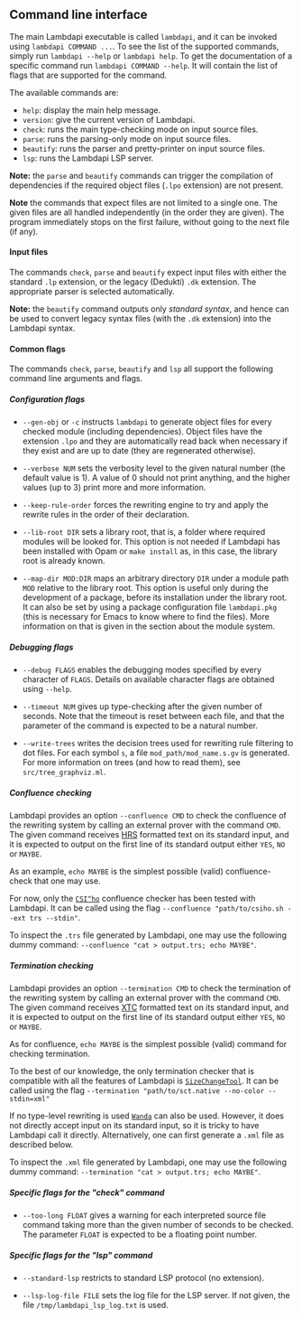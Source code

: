 Command line interface
----------------------

The main Lambdapi executable is called `lambdapi`, and it can be invoked using
`lambdapi COMMAND ...`. To see the list of the supported commands,  simply run
`lambdapi --help` or `lambdapi help`.  To get the documentation of a  specific
command run `lambdapi COMMAND --help`. It will contain the list of flags that
are supported for the command.

The available commands are:
 - `help`: display the main help message.
 - `version`: give the current version of Lambdapi.
 - `check`: runs the main type-checking mode on input source files.
 - `parse`: runs the parsing-only mode on input source files.
 - `beautify`: runs the parser and pretty-printer on input source files.
 - `lsp`: runs the Lambdapi LSP server.

**Note:** the `parse` and `beautify` commands can trigger the compilation of
dependencies if the required object files (`.lpo` extension) are not present.

**Note** the commands that expect files are not limited to a single one. The
given files are all handled independently (in the order they are given). The
program immediately stops on the first failure, without going to the next
file (if any).

#### Input files

The commands `check`, `parse` and `beautify` expect input files with either
the standard `.lp` extension, or the legacy (Dedukti) `.dk` extension. The
appropriate parser is selected automatically.

**Note:** the `beautify` command outputs only *standard syntax*, and hence
can be used to convert legacy syntax files (with the `.dk` extension) into the
Lambdapi syntax.

#### Common flags

The commands `check`, `parse`, `beautify` and `lsp` all support the following
command line arguments and flags.

##### Configuration flags

 - `--gen-obj` or `-c` instructs `lambdapi` to generate object files for every
   checked module (including dependencies). Object files have the extension
   `.lpo` and they are automatically read back when necessary if they exist
   and are up to date (they are regenerated otherwise).

 - `--verbose NUM` sets the verbosity level to the given natural number (the
   default value is 1). A value of 0 should not print anything, and the higher
   values (up to 3) print more and more information.

 - `--keep-rule-order` forces the rewriting engine to try and apply the rewrite
   rules in the order of their declaration.

 - `--lib-root DIR` sets a library root, that is, a folder where
   required modules will be looked for. This option is not needed if
   Lambdapi has been installed with Opam or `make install` as, in this
   case, the library root is already known.

 - `--map-dir MOD:DIR` maps an arbitrary directory `DIR` under a
   module path `MOD` relative to the library root. This option is
   useful only during the development of a package, before its
   installation under the library root. It can also be set by using a
   package configuration file `lambdapi.pkg` (this is necessary for
   Emacs to know where to find the files). More information on that is
   given in the section about the module system.

##### Debugging flags

 - `--debug FLAGS` enables the debugging modes specified by every character of
   `FLAGS`. Details on available character flags are obtained using `--help`.

 - `--timeout NUM` gives up type-checking after the given number of seconds.
   Note that the timeout is reset between each file, and that the parameter of
   the command is expected to be a natural number.

 - `--write-trees` writes the decision trees used for rewriting rule filtering
   to dot files. For each symbol `s`, a file `mod_path/mod_name.s.gv` is
   generated. For more information on trees (and how to read them), see
   `src/tree_graphviz.ml`.

##### Confluence checking

Lambdapi provides an option `--confluence CMD` to check the confluence of the
rewriting system by calling an external prover with the command `CMD`. The
given command receives [HRS](http://project-coco.uibk.ac.at/problems/hrs.php)
formatted text on its standard input, and it is expected to output on the
first line of its standard output either `YES`, `NO` or `MAYBE`.

As an example, `echo MAYBE` is the simplest possible (valid) confluence-check
that one may use.

For now, only the [`CSI^ho`](http://cl-informatik.uibk.ac.at/software/csi/ho/)
confluence checker has been tested with Lambdapi. It can be called using the
flag `--confluence "path/to/csiho.sh --ext trs --stdin"`.

To inspect the `.trs` file generated by Lambdapi, one may use the following
dummy command: `--confluence "cat > output.trs; echo MAYBE"`.

##### Termination checking

Lambdapi provides an option `--termination CMD` to check the termination of
the rewriting system by calling an external prover with the command `CMD`. The
given command receives [XTC](http://cl2-informatik.uibk.ac.at/mercurial.cgi/TPDB/raw-file/tip/xml/xtc.xsd)
formatted text on its standard input, and it is expected to output on the
first line of its standard output either `YES`, `NO` or `MAYBE`.

As for confluence, `echo MAYBE` is the simplest possible (valid) command for
checking termination.

To the best of our knowledge, the only termination checker that is compatible
with all the features of Lambdapi is [`SizeChangeTool`](https://github.com/Deducteam/SizeChangeTool).
It can be called using the flag `--termination "path/to/sct.native --no-color --stdin=xml"`

If no type-level rewriting is used [`Wanda`](http://wandahot.sourceforge.net/)
can also be used. However, it does not directly accept input on its standard
input, so it is tricky to have Lambdapi call it directly. Alternatively, one
can first generate a `.xml` file as described below.

To inspect the `.xml` file generated by Lambdapi, one may use the following
dummy command: `--termination "cat > output.trs; echo MAYBE"`.

##### Specific flags for the "check" command

 - `--too-long FLOAT` gives a warning for each interpreted source file command
   taking more than the given number of seconds to be checked. The parameter
   `FLOAT` is expected to be a floating point number.

##### Specific flags for the "lsp" command

 - `--standard-lsp` restricts to standard LSP protocol (no extension).

 - `--lsp-log-file FILE` sets the log file for the LSP server. If not given,
   the file `/tmp/lambdapi_lsp_log.txt` is used.
